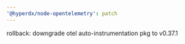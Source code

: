 ```yaml
---
'@hyperdx/node-opentelemetry': patch
---
```


rollback: downgrade otel auto-instrumentation pkg to v0.37.1
